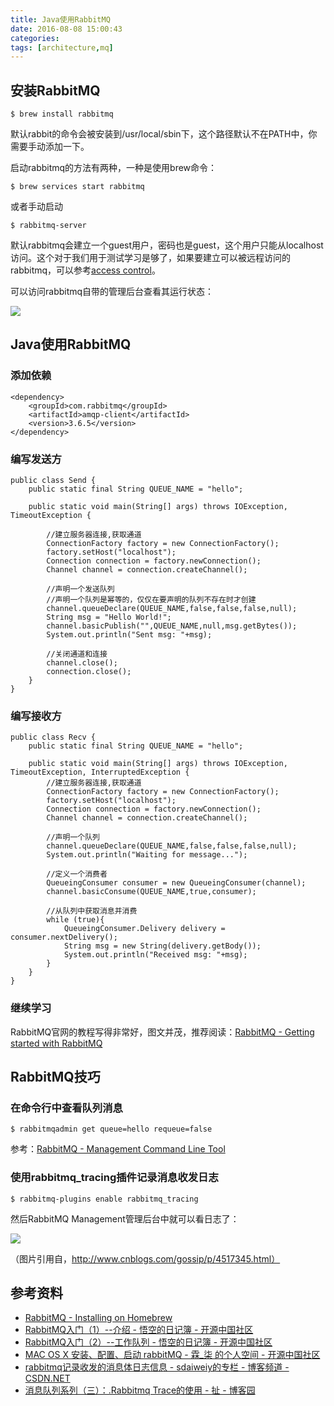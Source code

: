 ```yaml
---
title: Java使用RabbitMQ
date: 2016-08-08 15:00:43
categories:
tags: [architecture,mq]
---
```


<!-- more -->

## 安装RabbitMQ

```
$ brew install rabbitmq
```

默认rabbit的命令会被安装到/usr/local/sbin下，这个路径默认不在PATH中，你需要手动添加一下。

启动rabbitmq的方法有两种，一种是使用brew命令：

```
$ brew services start rabbitmq
```

或者手动启动

```
$ rabbitmq-server
```

默认rabbitmq会建立一个guest用户，密码也是guest，这个用户只能从localhost访问。这个对于我们用于测试学习是够了，如果要建立可以被远程访问的rabbitmq，可以参考[access control](https://www.rabbitmq.com/access-control.html)。

可以访问rabbitmq自带的管理后台查看其运行状态：

![](/img/architecture/rabbitmq-admin.png)

## Java使用RabbitMQ 
### 添加依赖

```
<dependency>
    <groupId>com.rabbitmq</groupId>
    <artifactId>amqp-client</artifactId>
    <version>3.6.5</version>
</dependency>
```

### 编写发送方

```
public class Send {
    public static final String QUEUE_NAME = "hello";

    public static void main(String[] args) throws IOException, TimeoutException {

        //建立服务器连接,获取通道
        ConnectionFactory factory = new ConnectionFactory();
        factory.setHost("localhost");
        Connection connection = factory.newConnection();
        Channel channel = connection.createChannel();

        //声明一个发送队列
        //声明一个队列是幂等的，仅仅在要声明的队列不存在时才创建
        channel.queueDeclare(QUEUE_NAME,false,false,false,null);
        String msg = "Hello World!";
        channel.basicPublish("",QUEUE_NAME,null,msg.getBytes());
        System.out.println("Sent msg: "+msg);

        //关闭通道和连接
        channel.close();
        connection.close();
    }
}
```

### 编写接收方

```
public class Recv {
    public static final String QUEUE_NAME = "hello";

    public static void main(String[] args) throws IOException, TimeoutException, InterruptedException {
        //建立服务器连接,获取通道
        ConnectionFactory factory = new ConnectionFactory();
        factory.setHost("localhost");
        Connection connection = factory.newConnection();
        Channel channel = connection.createChannel();

        //声明一个队列
        channel.queueDeclare(QUEUE_NAME,false,false,false,null);
        System.out.println("Waiting for message...");

        //定义一个消费者
        QueueingConsumer consumer = new QueueingConsumer(channel);
        channel.basicConsume(QUEUE_NAME,true,consumer);

        //从队列中获取消息并消费
        while (true){
            QueueingConsumer.Delivery delivery = consumer.nextDelivery();
            String msg = new String(delivery.getBody());
            System.out.println("Received msg: "+msg);
        }
    }
}
```

### 继续学习
RabbitMQ官网的教程写得非常好，图文并茂，推荐阅读：[RabbitMQ - Getting started with RabbitMQ](https://www.rabbitmq.com/getstarted.html)

## RabbitMQ技巧
### 在命令行中查看队列消息

```
$ rabbitmqadmin get queue=hello requeue=false
```

参考：[RabbitMQ - Management Command Line Tool][RabbitMQ - Management Command Line Tool]

### 使用rabbitmq_tracing插件记录消息收发日志

```
$ rabbitmq-plugins enable rabbitmq_tracing
```

然后RabbitMQ Management管理后台中就可以看日志了：

![](http://images0.cnblogs.com/blog/35158/201505/201550452754051.png)

（图片引用自，http://www.cnblogs.com/gossip/p/4517345.html）

## 参考资料
- [RabbitMQ - Installing on Homebrew](https://www.rabbitmq.com/install-homebrew.html)
- [RabbitMQ入门（1）--介绍 - 悟空的日记簿 - 开源中国社区](http://my.oschina.net/OpenSourceBO/blog/379732)
- [RabbitMQ入门（2）--工作队列 - 悟空的日记簿 - 开源中国社区](http://my.oschina.net/OpenSourceBO/blog/379735)
- [MAC OS X 安装、配置、启动 rabbitMQ - 霖_柒 的个人空间 - 开源中国社区](http://my.oschina.net/u/998693/blog/547873)
- [rabbitmq记录收发的消息体日志信息 - sdaiweiy的专栏 - 博客频道 - CSDN.NET](http://blog.csdn.net/sdaiweiy/article/details/46786109)
- [消息队列系列（三）：.Rabbitmq Trace的使用 - 扯 - 博客园](http://www.cnblogs.com/gossip/p/4517345.html)

[RabbitMQ - Management Command Line Tool]: http://www.rabbitmq.com/management-cli.html